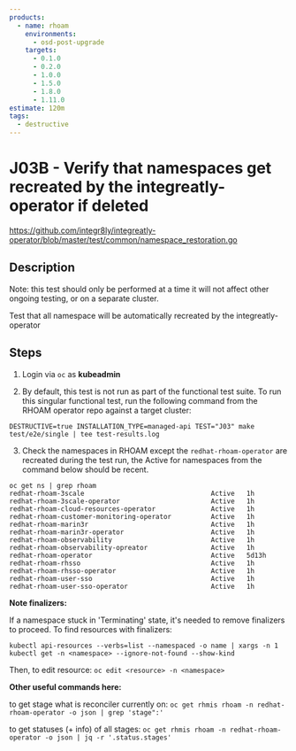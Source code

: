 ```yaml
---
products:
  - name: rhoam
    environments:
      - osd-post-upgrade
    targets:
      - 0.1.0
      - 0.2.0
      - 1.0.0
      - 1.5.0
      - 1.8.0
      - 1.11.0
estimate: 120m
tags:
  - destructive
---
```


# J03B - Verify that namespaces get recreated by the integreatly-operator if deleted

https://github.com/integr8ly/integreatly-operator/blob/master/test/common/namespace_restoration.go

## Description

Note: this test should only be performed at a time it will not affect other ongoing testing, or on a separate cluster.

Test that all namespace will be automatically recreated by the integreatly-operator

## Steps

1. Login via `oc` as **kubeadmin**

2. By default, this test is not run as part of the functional test suite. To run this singular functional test, run the following command from the RHOAM operator repo against a target cluster:

```
DESTRUCTIVE=true INSTALLATION_TYPE=managed-api TEST="J03" make test/e2e/single | tee test-results.log
```

3. Check the namespaces in RHOAM except the `redhat-rhoam-operator` are recreated during the test run, the Active for
   namespaces from the command below should be recent.

```
oc get ns | grep rhoam
redhat-rhoam-3scale                                Active   1h
redhat-rhoam-3scale-operator                       Active   1h
redhat-rhoam-cloud-resources-operator              Active   1h
redhat-rhoam-customer-monitoring-operator          Active   1h
redhat-rhoam-marin3r                               Active   1h
redhat-rhoam-marin3r-operator                      Active   1h
redhat-rhoam-observability                         Active   1h
redhat-rhoam-observability-opreator                Active   1h
redhat-rhoam-operator                              Active   5d13h
redhat-rhoam-rhsso                                 Active   1h
redhat-rhoam-rhsso-operator                        Active   1h
redhat-rhoam-user-sso                              Active   1h
redhat-rhoam-user-sso-operator                     Active   1h
```

**Note finalizers:**

If a namespace stuck in 'Terminating' state, it's needed to remove finalizers to proceed. To find resources with finalizers:

```
kubectl api-resources --verbs=list --namespaced -o name | xargs -n 1 kubectl get -n <namespace> --ignore-not-found --show-kind
```

Then, to edit resource: `oc edit <resource> -n <namespace>`

**Other useful commands here:**

to get stage what is reconciler currently on: `oc get rhmis rhoam -n redhat-rhoam-operator -o json | grep 'stage":'`

to get statuses (+ info) of all stages: `oc get rhmis rhoam -n redhat-rhoam-operator -o json | jq -r '.status.stages'`
